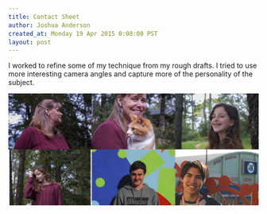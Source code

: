 ```yaml
---
title: Contact Sheet
author: Joshua Anderson
created_at: Monday 19 Apr 2015 0:00:00 PST
layout: post
---
```


I worked to refine some of my technique from my rough drafts.
I tried to use more interesting camera angles and capture more of the personality of the subject.

<img class="post-image" src="/images/port-contact.jpg" alt="">
